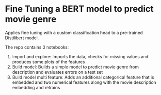 # Fine Tuning a BERT model to predict movie genre

Applies fine tuning with a custom classification head to a pre-trained Distilibert model.

The repo contains 3 notebooks:

1. Import and explore:  Imports the data, checks for missing values and produces some plots of the features
2. Build model:  Builds a simple model to predict movie genre from description and evaluates errors on a test set
3. Build model multi feature:  Adds an additional categorical feature that is embedded and two numerical features along with the movie description embedding and retrains
